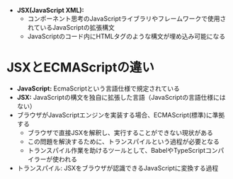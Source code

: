 - **JSX(JavaScript XML):**
	- コンポーネント思考のJavaScriptライブラリやフレームワークで使用されているJavaScriptの拡張構文
	- JavaScriptのコード内にHTMLタグのような構文が埋め込み可能になる

# JSXとECMAScriptの違い
- **JavaScript:** EcmaScriptという言語仕様で規定されている
- **JSX:** JavaScriptの構文を独自に拡張した言語（JavaScriptの言語仕様にはない）
- ブラウザがJavaScriptエンジンを実装する場合、ECMAScript(標準)に準拠する
	- ブラウザで直接JSXを解釈し、実行することができない現状がある
	- この問題を解決するために、トランスパイルという過程が必要となる
	- トランスパイル作業を助けるツールとして、BabelやTypeScriptコンパイラーが使われる
- トランスパイル: JSXをブラウザが認識できるJavaScriptに変換する過程